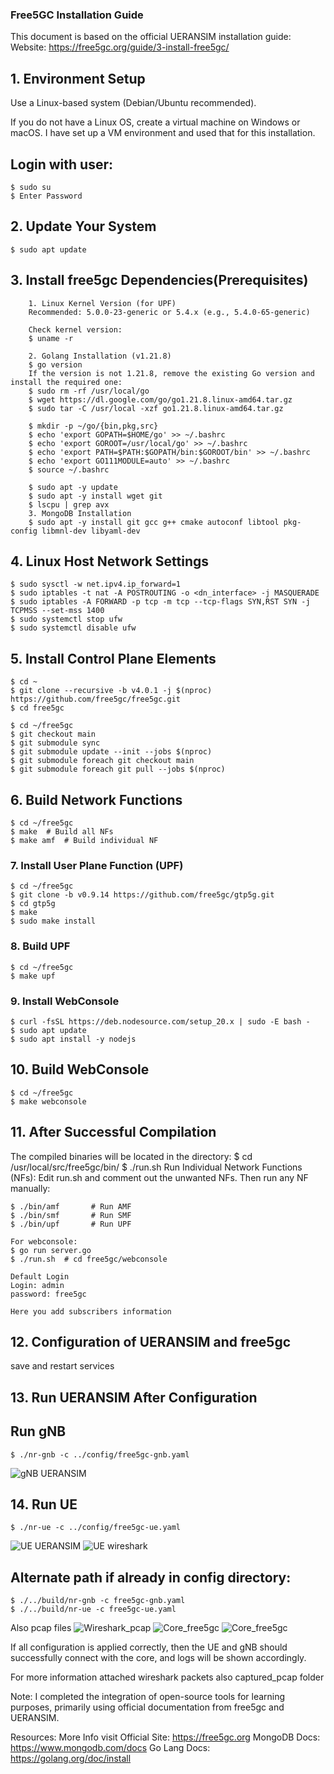### Free5GC Installation Guide

This document is based on the official UERANSIM installation guide:
Website: https://free5gc.org/guide/3-install-free5gc/

## 1. Environment Setup

Use a Linux-based system (Debian/Ubuntu recommended).

If you do not have a Linux OS, create a virtual machine on Windows or macOS.
I have set up a VM environment and used that for this installation.

## Login with user:
    $ sudo su
    $ Enter Password

## 2. Update Your System
    $ sudo apt update

## 3. Install free5gc Dependencies(Prerequisites)
        1. Linux Kernel Version (for UPF)
        Recommended: 5.0.0-23-generic or 5.4.x (e.g., 5.4.0-65-generic)

        Check kernel version:
        $ uname -r

        2. Golang Installation (v1.21.8)
        $ go version
        If the version is not 1.21.8, remove the existing Go version and install the required one:
        $ sudo rm -rf /usr/local/go
        $ wget https://dl.google.com/go/go1.21.8.linux-amd64.tar.gz
        $ sudo tar -C /usr/local -xzf go1.21.8.linux-amd64.tar.gz

        $ mkdir -p ~/go/{bin,pkg,src}
        $ echo 'export GOPATH=$HOME/go' >> ~/.bashrc
        $ echo 'export GOROOT=/usr/local/go' >> ~/.bashrc
        $ echo 'export PATH=$PATH:$GOPATH/bin:$GOROOT/bin' >> ~/.bashrc
        $ echo 'export GO111MODULE=auto' >> ~/.bashrc
        $ source ~/.bashrc

        $ sudo apt -y update
        $ sudo apt -y install wget git
        $ lscpu | grep avx
        3. MongoDB Installation 
        $ sudo apt -y install git gcc g++ cmake autoconf libtool pkg-config libmnl-dev libyaml-dev

## 4. Linux Host Network Settings

    $ sudo sysctl -w net.ipv4.ip_forward=1
    $ sudo iptables -t nat -A POSTROUTING -o <dn_interface> -j MASQUERADE
    $ sudo iptables -A FORWARD -p tcp -m tcp --tcp-flags SYN,RST SYN -j TCPMSS --set-mss 1400
    $ sudo systemctl stop ufw
    $ sudo systemctl disable ufw


## 5.  Install Control Plane Elements
    $ cd ~
    $ git clone --recursive -b v4.0.1 -j $(nproc) https://github.com/free5gc/free5gc.git
    $ cd free5gc

    $ cd ~/free5gc
    $ git checkout main
    $ git submodule sync
    $ git submodule update --init --jobs $(nproc)
    $ git submodule foreach git checkout main
    $ git submodule foreach git pull --jobs $(nproc)

## 6. Build Network Functions
    $ cd ~/free5gc
    $ make  # Build all NFs
    $ make amf  # Build individual NF

### 7. Install User Plane Function (UPF)
    $ cd ~/free5gc
    $ git clone -b v0.9.14 https://github.com/free5gc/gtp5g.git
    $ cd gtp5g
    $ make
    $ sudo make install


### 8. Build UPF
    $ cd ~/free5gc
    $ make upf

### 9. Install WebConsole
    $ curl -fsSL https://deb.nodesource.com/setup_20.x | sudo -E bash -
    $ sudo apt update
    $ sudo apt install -y nodejs

## 10. Build WebConsole
    $ cd ~/free5gc
    $ make webconsole


## 11. After Successful Compilation
The compiled binaries will be located in the  directory:
    $ cd /usr/local/src/free5gc/bin/
    $ ./run.sh
    Run Individual Network Functions (NFs):
    Edit run.sh and comment out the unwanted NFs.
    Then run any NF manually:

    $ ./bin/amf       # Run AMF
    $ ./bin/smf       # Run SMF
    $ ./bin/upf       # Run UPF

    For webconsole:
    $ go run server.go 
    $ ./run.sh  # cd free5gc/webconsole

    Default Login
    Login: admin
    password: free5gc

    Here you add subscribers information


## 12. Configuration of UERANSIM and free5gc
save and restart services

## 13. Run UERANSIM After Configuration
## Run gNB
    $ ./nr-gnb -c ../config/free5gc-gnb.yaml

![gNB UERANSIM](../../Pictures/free5gc_gnb.png)


## 14. Run UE
    $ ./nr-ue -c ../config/free5gc-ue.yaml

![UE UERANSIM](../../Pictures/free5gc_ue.png)
![UE wireshark](../../Pictures/Wireshark_UE.png)



## Alternate path if already in config directory:

    $ ./../build/nr-gnb -c free5gc-gnb.yaml
    $ ./../build/nr-ue -c free5gc-ue.yaml


Also pcap files
![Wireshark_pcap](../../Pictures/free5gc_wireshark.png)
![Core_free5gc](../../Pictures/core_ue1.png)
![Core_free5gc](../../Pictures/core_ue2.png)


If all configuration is applied correctly, then the UE and gNB should successfully connect with the core, and logs will be shown accordingly.

For more information attached wireshark packets also captured_pcap folder

Note: 
    I completed the integration of open-source tools for learning purposes, primarily using official documentation from free5gc and UERANSIM.

Resources:
More Info visit Official Site: https://free5gc.org
MongoDB Docs: https://www.mongodb.com/docs
Go Lang Docs: https://golang.org/doc/install
